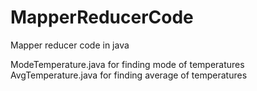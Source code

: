 # MapperReducerCode
Mapper reducer code in java

ModeTemperature.java for finding mode of temperatures
AvgTemperature.java for finding average of temperatures

